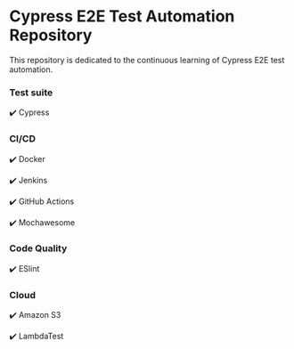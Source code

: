 # Cypress E2E Test Automation Repository

This repository is dedicated to the continuous learning of Cypress E2E test automation.

### Test suite
✔️ Cypress 

### CI/CD
✔️ Docker

✔️ Jenkins

✔️ GitHub Actions

✔️ Mochawesome

### Code Quality
✔️ ESlint
  
### Cloud
✔️ Amazon S3

✔️ LambdaTest

